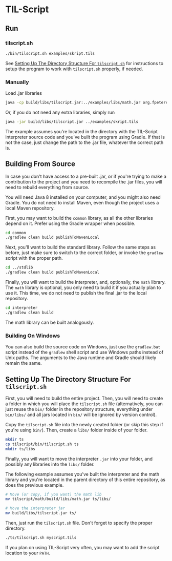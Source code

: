 # TIL-Script

## Run

### tilscript.sh

```sh
./bin/tilscript.sh examples/skript.tils
```

See [Setting Up The Directory Structure For `tilscript.sh`](#setting-up-the-directory-structure-for-tilscriptsh)
for instructions to setup the program to work with `tilscript.sh` properly, if needed.

### Manually

Load .jar libraries

```sh
java -cp build/libs/tilscript.jar:../examples/libs/math.jar org.fpeterek.tilscript.interpreter.MainKt ../examples/math.tils
```

Or, if you do not need any extra libraries, simply run

```sh
java -jar build/libs/tilscript.jar ../examples/skript.tils
```

The example assumes you're located in the directory with the TIL-Script interpreter source code
and you've built the program using Gradle. If that is not the case, just change the path to the
.jar file, whatever the correct path is.

## Building From Source

In case you don't have access to a pre-built .jar, or if you're trying to make a contribution to
the project and you need to recompile the .jar files, you will need to rebuild everything from
source.

You will need Java 8 installed on your computer, and you might also need Gradle. You do not need
to install Maven, even though the project uses a local Maven repository.

First, you may want to build the `common` library, as all the other libraries depend on it.
Prefer using the Gradle wrapper when possible.

```sh
cd common
./gradlew clean build publishToMavenLocal
```

Next, you'll want to build the standard library. Follow the same steps as before, just make sure
to switch to the correct folder, or invoke the `gradlew` script with the proper path.

```sh
cd ../stdlib
./gradlew clean build publishToMavenLocal
```

Finally, you will want to build the interpreter, and, optionally, the `math` library. The `math`
library is optional, you only need to build it if you actually plan to use it. This time, we do not
need to publish the final .jar to the local repository.

```sh
cd interpreter
./gradlew clean build
```

The math library can be built analogously.

### Building On Windows

You can also build the source code on Windows, just use the `gradlew.bat` script instead of the
`gradlew` shell script and use Windows paths instead of Unix paths. The arguments to the Java
runtime and Gradle should likely remain the same.

## Setting Up The Directory Structure For `tilscript.sh`

First, you will need to build the entire project. Then, you will need to create a folder in which
you will place the `tilscript.sh` file (alternatively, you can just reuse the `bin/` folder in the
repository structure, everything under `bin/libs/` and all jars located in `bin/` will be ignored
by version control).

Copy the `tilscript.sh` file into the newly created folder (or skip this step if you're using
`bin/`). Then, create a `libs/` folder inside of your folder.

```sh
mkdir ts
cp tilscript/bin/tilscript.sh ts
mkdir ts/libs
```

Finally, you will want to move the interpreter `.jar` into your folder, and possibly any libraries
into the `libs/` folder.

The following example assumes you've built the interpreter and the math library and you're located
in the parent directory of this entire repository, as does the previous example.

```sh
# Move (or copy, if you want) the math lib
mv tilscript/math/build/libs/math.jar ts/libs/

# Move the interpreter jar
mv build/libs/tilscript.jar ts/
```

Then, just run the `tilscript.sh` file. Don't forget to specify the proper directory.

```sh
./ts/tilscript.sh myscript.tils
```

If you plan on using TIL-Script very often, you may want to add the script location to your `PATH`.
